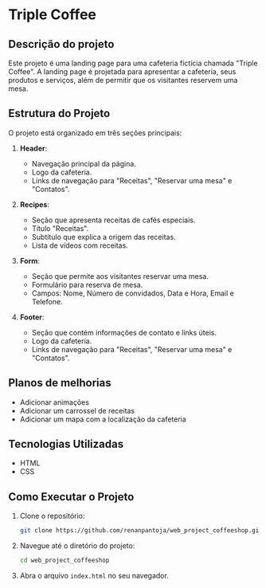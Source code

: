 # Triple Coffee

## Descrição do projeto

Este projeto é uma landing page para uma cafeteria fictícia chamada "Triple Coffee". A landing page é projetada para apresentar a cafeteria, seus produtos e serviços, além de permitir que os visitantes reservem uma mesa.

## Estrutura do Projeto

O projeto está organizado em três seções principais:

1. **Header**:
   - Navegação principal da página.
   - Logo da cafeteria.
   - Links de navegação para "Receitas", "Reservar uma mesa" e "Contatos".

2. **Recipes**:
   - Seção que apresenta receitas de cafés especiais.
   - Título "Receitas".
   - Subtítulo que explica a origem das receitas.
   - Lista de vídeos com receitas.

3. **Form**:
   - Seção que permite aos visitantes reservar uma mesa.
   - Formulário para reserva de mesa.
   - Campos: Nome, Número de convidados, Data e Hora, Email e Telefone.

4. **Footer**:
   - Seção que contém informações de contato e links úteis.
   - Logo da cafeteria.
   - Links de navegação para "Receitas", "Reservar uma mesa" e "Contatos".

## Planos de melhorias

- Adicionar animações
- Adicionar um carrossel de receitas
- Adicionar um mapa com a localização da cafeteria

## Tecnologias Utilizadas

- HTML
- CSS

## Como Executar o Projeto

1. Clone o repositório:
   ```bash
   git clone https://github.com/renanpantoja/web_project_coffeeshop.git
   ```

2. Navegue até o diretório do projeto:
   ```bash
   cd web_project_coffeeshop
   ```

3. Abra o arquivo `index.html` no seu navegador.






